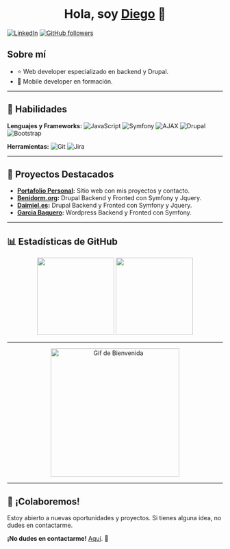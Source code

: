 <div align="center">
  <h1 align="center">Hola, soy <a href="https://eldiegomoreno.netlify.app/">Diego</a> 👋</h1>
</div>

[![LinkedIn](https://img.shields.io/badge/LinkedIn-0077B5?style=for-the-badge&logo=linkedin&logoColor=white)](https://www.linkedin.com/in/el-diego/)
[![GitHub followers](https://img.shields.io/github/followers/DM13250?style=for-the-badge&logo=github&logoColor=white)](https://github.com/DM13250)

## Sobre mí

- ⭐ Web developer especializado en backend y Drupal.
- 📲 Mobile developer en formación.

---

## 🚀 Habilidades

**Lenguajes y Frameworks:**
![JavaScript](https://img.shields.io/badge/JavaScript-F7DF1E?style=for-the-badge&logo=javascript&logoColor=black)
![Symfony](https://img.shields.io/badge/Symfony-000000?style=for-the-badge&logo=symfony&logoColor=white)
![AJAX](https://img.shields.io/badge/AJAX-004D7F?style=for-the-badge&logo=ajax&logoColor=white)
![Drupal](https://img.shields.io/badge/Drupal-0678BE?style=for-the-badge&logo=drupal&logoColor=white)
![Bootstrap](https://img.shields.io/badge/Bootstrap-563D7C?style=for-the-badge&logo=bootstrap&logoColor=white)

**Herramientas:**
![Git](https://img.shields.io/badge/Git-F05032?style=for-the-badge&logo=git&logoColor=white)
![Jira](https://img.shields.io/badge/Jira-0052CC?style=for-the-badge&logo=jira&logoColor=white)

---

## 🌟 Proyectos Destacados

- **[Portafolio Personal](https://eldiegomoreno.netlify.app/):** Sitio web con mis proyectos y contacto.
- **[Benidorm.org](https://benidorm.org/es):** Drupal Backend y Fronted con Symfony y Jquery.
- **[Daimiel.es](https://www.daimiel.es/):** Drupal Backend y Fronted con Symfony y Jquery.
- **[Garcia Baquero](https://www.garciabaquero.com/):** Wordpress Backend y Fronted con Symfony.

---

## 📊 Estadísticas de GitHub

<div align="center">
  <img height="180em" src="https://github-readme-stats.vercel.app/api?username=DM13250&show_icons=true&theme=radical&include_all_commits=true&count_private=true"/>
  <img height="180em" src="https://github-readme-stats.vercel.app/api/top-langs/?username=DM13250&layout=compact&langs_count=7&theme=radical"/>
</div>

---

<div align="center">
  <img src="https://media.giphy.com/media/WFZvB7VIXBgiz3oDXE/giphy.gif" alt="Gif de Bienvenida" width="300px" />
</div>

---

## 🤝 ¡Colaboremos!

Estoy abierto a nuevas oportunidades y proyectos. Si tienes alguna idea, no dudes en contactarme.

**¡No dudes en contactarme!** [Aquí](mailto:dmr13250@gmail.com). 🚀
